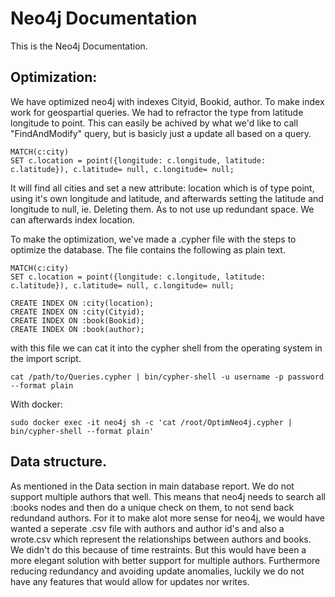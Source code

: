# Neo4j Documentation
This is the Neo4j Documentation.

## Optimization:
We have optimized neo4j with indexes 
Cityid, Bookid, author. To make index work for geospartial queries. We had to refractor the type from latitude longitude to point. This can easily be achived by what we'd like to call "FindAndModify" query, but is basicly just a update all based on a query.

```cypher
MATCH(c:city)
SET c.location = point({longitude: c.longitude, latitude: c.latitude}), c.latitude= null, c.longitude= null;
```

It will find all cities and set a new attribute: location which is of type point, using it's own longitude and latitude, and afterwards setting the latitude and longitude to null, ie. Deleting them. As to not use up redundant space. We can afterwards index location.

To make the optimization, we've made a .cypher file with the steps to optimize the database. The file contains the following as plain text.
```
MATCH(c:city)
SET c.location = point({longitude: c.longitude, latitude: c.latitude}), c.latitude= null, c.longitude= null;

CREATE INDEX ON :city(location);
CREATE INDEX ON :city(Cityid);
CREATE INDEX ON :book(Bookid);
CREATE INDEX ON :book(author);
```
with this file we can cat it into the cypher shell from the operating system in the import script.

```
cat /path/to/Queries.cypher | bin/cypher-shell -u username -p password --format plain
```

With docker:

```
sudo docker exec -it neo4j sh -c 'cat /root/OptimNeo4j.cypher | bin/cypher-shell --format plain'
```

## Data structure.
As mentioned in the Data section in main database report. We do not support multiple authors that well. This means that neo4j needs to search all :books nodes and then do a unique check on them, to not send back redundand authors. For it to make alot more sense for neo4j, we would have wanted a seperate .csv file with authors and author id's and also a wrote.csv which represent the relationships between authors and books. We didn't do this because of time restraints. But this would have been a more elegant solution with better support for multiple authors. Furthermore reducing redundancy and avoiding update anomalies, luckily we do not have any features that would allow for updates nor writes.





